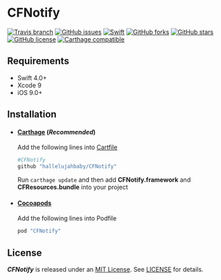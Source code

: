 CFNotify
===============
[![Travis branch](https://img.shields.io/travis/hallelujahbaby/CFNotify/master.svg?style=flat-square)]()
[![GitHub issues](https://img.shields.io/github/issues/hallelujahbaby/CFNotify.svg?style=flat-square)](https://github.com/hallelujahbaby/CFNotify/issues)
[![Swift](https://img.shields.io/badge/Swift-4.0+-orange.svg?style=flat-square)](https://developer.apple.com/swift/)
[![GitHub forks](https://img.shields.io/github/forks/hallelujahbaby/CFNotify.svg?style=flat-square)](https://github.com/hallelujahbaby/CFNotify/network)
[![GitHub stars](https://img.shields.io/github/stars/hallelujahbaby/CFNotify.svg?style=flat-square)](https://github.com/hallelujahbaby/CFNotify/stargazers)
[![GitHub license](https://img.shields.io/github/license/hallelujahbaby/CFNotify.svg?style=flat-square)](https://github.com/hallelujahbaby/CFNotify/blob/master/LICENSE)
[![Carthage compatible](https://img.shields.io/badge/Carthage-compatible-4BC51D.svg?style=flat-square)](https://github.com/Carthage/Carthage)

## Requirements
* Swift 4.0+
* Xcode 9
* iOS 9.0+

Installation
------------------
* #### [Carthage](https://github.com/Carthage/Carthage) (_Recommended_)
  Add the following lines into  [Cartfile](https://github.com/Carthage/Carthage/blob/master/Documentation/Artifacts.md#cartfile)  

  ````bash
  #CFNotify
  github "hallelujahbaby/CFNotify"
  ````

  Run `carthage update` and then add **CFNotify.framework** and **CFResources.bundle** into your project

* #### [Cocoapods](https://cocoapods.org/)
  Add the following lines into Podfile

  ````ruby
  pod "CFNotify"
  ````

License
-------------------
***CFNotify*** is released under an [MIT License][mitLink]. See [LICENSE](LICENSE) for details.

[mitLink]:http://opensource.org/licenses/MIT
